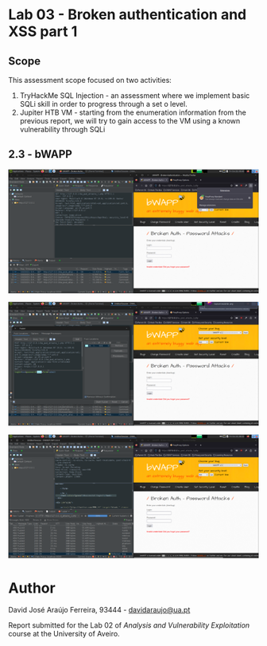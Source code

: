 # Lab 03 - Broken authentication and XSS part 1

## Scope

This assessment scope focused on two activities:

1. TryHackMe SQL Injection - an assessment where we implement basic SQLi skill in order to progress through a set o level.
2. Jupiter HTB VM - starting from the enumeration information from the previous report, we will try to gain access to the VM using a known vulnerability through SQLi

## 2.3 - bWAPP

![01](./prints/2023-10-20_11-32.png)

![02](./prints/2023-10-20_11-51.png)

![03](./prints/2023-10-20_11-53.png)

<P style="page-break-before: always">


# Author

David José Araújo Ferreira, 93444 - [davidaraujo@ua.pt](mailto:davidaraujo@ua.pt)

Report submitted for the Lab 02 of _Analysis and Vulnerability Exploitation_ course at the University of Aveiro.
